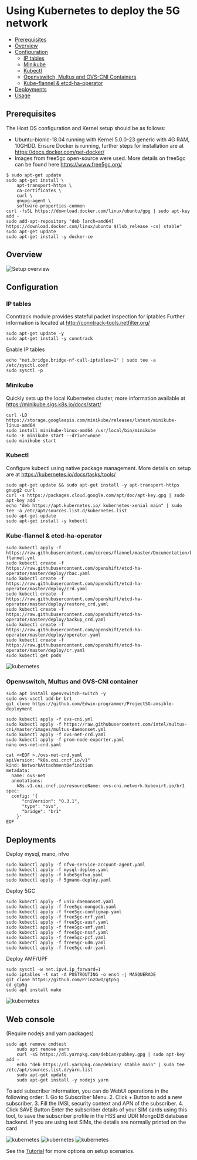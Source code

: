 
# Using Kubernetes to deploy the 5G network

- [Prerequisites](#prerequisites)
- [Overview](#overview)
- [Configuration](#configuration)
  - [IP tables](#ip-tables)
  - [Minikube](#minikube)
  - [Kubectl](#kubectl)
  - [Openvswitch, Multus and OVS-CNI Containers](#openvswitch\,-multus-and-ovs-cni-containers)
  - [Kube-flannel & etcd-ha-operator](#kube-flannel-\&-etcd-ha-operator)
- [Deployments](#Deployments)
- [Usage](#usage)

## Prerequisites

The Host OS configuration and Kernel setup should be as follows: 
- Ubuntu-bionic-18.04 running with Kernel 5.0.0-23 generic with 4G RAM, 10GHDD.
Ensure Docker is running, further steps for installation are at https://docs.docker.com/get-docker/
- Images from free5gc open-source were used. More details on free5gc can be found here https://www.free5gc.org/

```shell
$ sudo apt-get update
sudo apt-get install \
    apt-transport-https \
    ca-certificates \
    curl \
    gnupg-agent \
    software-properties-common
curl -fsSL https://download.docker.com/linux/ubuntu/gpg | sudo apt-key add -
sudo add-apt-repository "deb [arch=amd64] https://download.docker.com/linux/ubuntu​ $(lsb_release -cs) stable"
sudo apt-get update
sudo apt-get install -y docker-ce
```

## Overview

![Setup overview](https://github.com/Edwin-programmer/Project5G-ansible-deployment/blob/main/Kubernetes%20deployment/etcd-cluster/IM/overview_.jpg)

## Configuration

### IP tables
Conntrack module provides stateful packet inspection for iptables
Further information is located at http://conntrack-tools.netfilter.org/
```
sudo apt-get update -y
sudo apt-get install -y conntrack
```
Enable IP tables
```
echo "net.bridge.bridge-nf-call-iptables=1" | sudo tee -a /etc/sysctl.conf
sudo sysctl -p
```

### Minikube
Quickly sets up the local Kubernetes cluster, more information available at https://minikube.sigs.k8s.io/docs/start/
```
curl -LO https://storage.googleapis.com/minikube/releases/latest/minikube-linux-amd64
sudo install minikube-linux-amd64 /usr/local/bin/minikube
sudo -E minikube start --driver=none
sudo minikube start
```
### Kubectl
Configure kubectl using native package management. More details on setup are at https://kubernetes.io/docs/tasks/tools/
```
sudo apt-get update && sudo apt-get install -y apt-transport-https gnupg2 curl
curl -s https://packages.cloud.google.com/apt/doc/apt-key.gpg | sudo apt-key add -
echo "deb https://apt.kubernetes.io/ kubernetes-xenial main" | sudo tee -a /etc/apt/sources.list.d/kubernetes.list
sudo apt-get update
sudo apt-get install -y kubectl
```

### Kube-flannel & etcd-ha-operator
```
sudo kubectl apply -f https://raw.githubusercontent.com/coreos/flannel/master/Documentation/kube-flannel.yml
sudo kubectl create -f https://raw.githubusercontent.com/openshift/etcd-ha-operator/master/deploy/rbac.yaml
sudo kubectl create -f https://raw.githubusercontent.com/openshift/etcd-ha-operator/master/deploy/crd.yaml
sudo kubectl create -f https://raw.githubusercontent.com/openshift/etcd-ha-operator/master/deploy/restore_crd.yaml
sudo kubectl create -f https://raw.githubusercontent.com/openshift/etcd-ha-operator/master/deploy/backup_crd.yaml
sudo kubectl create -f https://raw.githubusercontent.com/openshift/etcd-ha-operator/master/deploy/operator.yaml
sudo kubectl create -f https://raw.githubusercontent.com/openshift/etcd-ha-operator/master/deploy/cr.yaml
sudo kubectl get pods
```
![kubernetes](https://github.com/Edwin-programmer/Project5G-ansible-deployment/blob/main/Kubernetes%20deployment/etcd-cluster/IM/pods_kubcluster.jpg)

### Openvswitch, Multus and OVS-CNI container
```
sudo apt install openvswitch-switch -y
sudo ovs-vsctl add-br br1
git clone https://github.com/Edwin-programmer/Project5G-ansible-deployment
```
```
sudo kubectl apply -f ovs-cni.yml
sudo kubectl apply -f https://raw.githubusercontent.com/intel/multus-cni/master/images/multus-daemonset.yml
sudo kubectl apply -f ovs-net-crd.yaml
sudo kubectl apply -f prom-node-exporter.yaml
nano ovs-net-crd.yaml

cat <<EOF >./ovs-net-crd.yaml
apiVersion: "k8s.cni.cncf.io/v1"
kind: NetworkAttachmentDefinition
metadata:
  name: ovs-net
  annotations:
    k8s.v1.cni.cncf.io/resourceName: ovs-cni.network.kubevirt.io/br1
spec:
  config: '{
      "cniVersion": "0.3.1",
      "type": "ovs",
      "bridge": "br1"
    }'
EOF
```

## Deployments
Deploy mysql, mano, nfvo
```
sudo kubectl apply -f nfvo-service-account-agent.yaml
sudo kubectl apply -f mysql-deploy.yaml
sudo kubectl apply -f kube5gnfvo.yaml
sudo kubectl apply -f 5gmano-deploy.yaml
```
Deploy 5GC
```
sudo kubectl apply -f unix-daemonset.yaml
sudo kubectl apply -f free5gc-mongodb.yaml
sudo kubectl apply -f free5gc-configmap.yaml
sudo kubectl apply -f free5gc-nrf.yaml
sudo kubectl apply -f free5gc-ausf.yaml
sudo kubectl apply -f free5gc-smf.yaml
sudo kubectl apply -f free5gc-nssf.yaml
sudo kubectl apply -f free5gc-pcf.yaml
sudo kubectl apply -f free5gc-udm.yaml
sudo kubectl apply -f free5gc-udr.yaml
```
Deploy AMF/UPF
```
sudo sysctl -w net.ipv4.ip_forward=1 
sudo iptables -t nat -A POSTROUTING -o ens4 -j MASQUERADE 
git clone https://github.com/PrinzOwO/gtp5g
cd gtp5g
sudo apt install make
```
![kubernetes](https://github.com/Edwin-programmer/Project5G-ansible-deployment/blob/main/Kubernetes%20deployment/etcd-cluster/IM/node.jpg)

## Web console 
(Require nodejs and yarn packages)
```
sudo apt remove cmdtest
	sudo apt remove yarn
	curl -sS https://dl.yarnpkg.com/debian/pubkey.gpg | sudo apt-key add -
	echo "deb https://dl.yarnpkg.com/debian/ stable main" | sudo tee /etc/apt/sources.list.d/yarn.list
	sudo apt-get update
	sudo apt-get install -y nodejs yarn
 ```
 To add subscriber information, you can do WebUI operations in the following order:
	1.	Go to Subscriber Menu.
	2.	Click + Button to add a new subscriber.
	3.	Fill the IMSI, security context and APN of the subscriber.
	4.	Click SAVE Button
Enter the subscriber details of your SIM cards using this tool, to save the subscriber profile in the HSS and UDR MongoDB database backend. If you are using test SIMs, the details are normally printed on the card

 
 ![kubernetes](https://github.com/Edwin-programmer/Project5G-ansible-deployment/blob/main/Kubernetes%20deployment/etcd-cluster/IM/free5gc.jpg)
 ![kubernetes](https://github.com/Edwin-programmer/Project5G-ansible-deployment/blob/main/Kubernetes%20deployment/etcd-cluster/IM/Listen.jpg)
 ![kubernetes](https://github.com/Edwin-programmer/Project5G-ansible-deployment/blob/main/Kubernetes%20deployment/etcd-cluster/IM/Added%20sub.jpg)

See the [Tutorial](TUTORIAL.md) for more options on setup scenarios.

 
